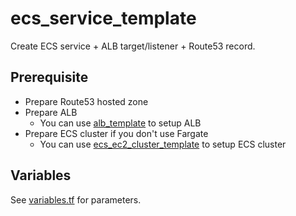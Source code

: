 # ecs_service_template

Create ECS service + ALB target/listener + Route53 record.

## Prerequisite

- Prepare Route53 hosted zone
- Prepare ALB
  - You can use [alb_template](../alb_template) to setup ALB
- Prepare ECS cluster if you don't use Fargate
  - You can use [ecs_ec2_cluster_template](../ecs_ec2_cluster_template) to setup ECS cluster

## Variables

See [variables.tf](variables.tf) for parameters.
